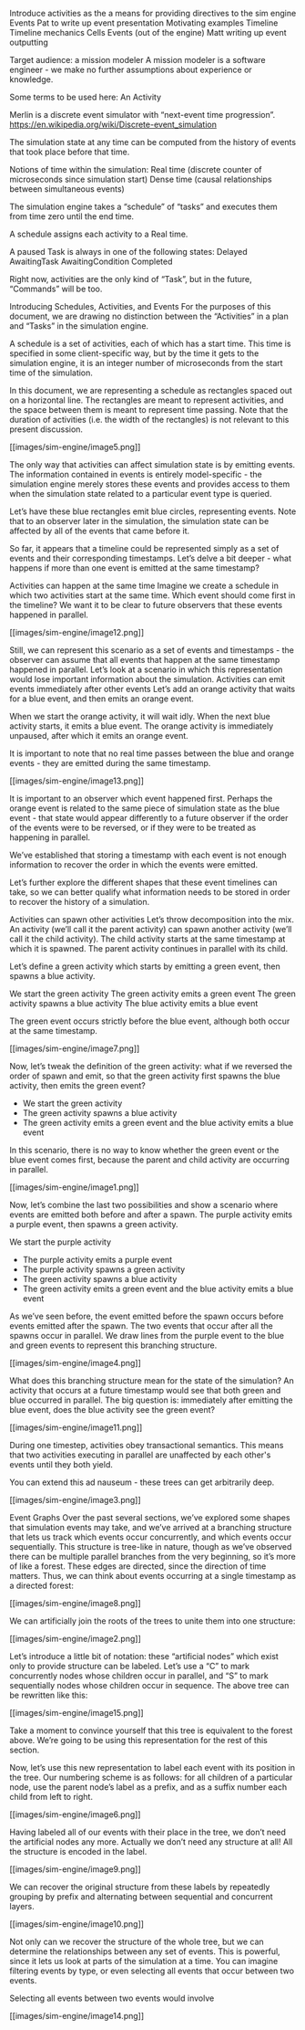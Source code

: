 Introduce activities as the a means for providing directives to the sim engine
Events 
Pat to write up event presentation
Motivating examples 
Timeline
Timeline mechanics
Cells
Events (out of the engine)
Matt writing up event outputting 







Target audience: a mission modeler
A mission modeler is a software engineer - we make no further assumptions about experience or knowledge.

Some terms to be used here:
An Activity

Merlin is a discrete event simulator with “next-event time progression”. https://en.wikipedia.org/wiki/Discrete-event_simulation 

The simulation state at any time can be computed from the history of events that took place before that time.

Notions of time within the simulation:
Real time (discrete counter of microseconds since simulation start)
Dense time (causal relationships between simultaneous events)

The simulation engine takes a “schedule” of “tasks” and executes them from time zero until the end time.

A schedule assigns each activity to a Real time.

A paused Task is always in one of the following states:
Delayed
AwaitingTask
AwaitingCondition
Completed

Right now, activities are the only kind of “Task”, but in the future, “Commands” will be too.

Introducing Schedules, Activities, and Events
For the purposes of this document, we are drawing no distinction between the “Activities” in a plan and “Tasks” in the simulation engine.

A schedule is a set of activities, each of which has a start time. This time is specified in some client-specific way, but by the time it gets to the simulation engine, it is an integer number of microseconds from the start time of the simulation.

In this document, we are representing a schedule as rectangles spaced out on a horizontal line. The rectangles are meant to represent activities, and the space between them is meant to represent time passing. Note that the duration of activities (i.e. the width of the rectangles) is not relevant to this present discussion.

[[images/sim-engine/image5.png]]


The only way that activities can affect simulation state is by emitting events. The information contained in events is entirely model-specific - the simulation engine merely stores these events and provides access to them when the simulation state related to a particular event type is queried.

Let’s have these blue rectangles emit blue circles, representing events. Note that to an observer later in the simulation, the simulation state can be affected by all of the events that came before it.

So far, it appears that a timeline could be represented simply as a set of events and their corresponding timestamps. Let’s delve a bit deeper - what happens if more than one event is emitted at the same timestamp?

Activities can happen at the same time
Imagine we create a schedule in which two activities start at the same time. Which event should come first in the timeline? We want it to be clear to future observers that these events happened in parallel.

[[images/sim-engine/image12.png]]

Still, we can represent this scenario as a set of events and timestamps - the observer can assume that all events that happen at the same timestamp happened in parallel. Let’s look at a scenario in which this representation would lose important information about the simulation.
Activities can emit events immediately after other events
Let’s add an orange activity that waits for a blue event, and then emits an orange event.

When we start the orange activity, it will wait idly.
When the next blue activity starts, it emits a blue event.
The orange activity is immediately unpaused, after which it emits an orange event.

It is important to note that no real time passes between the blue and orange events - they are emitted during the same timestamp.

[[images/sim-engine/image13.png]]

It is important to an observer which event happened first. Perhaps the orange event is related to the same piece of simulation state as the blue event - that state would appear differently to a future observer if the order of the events were to be reversed, or if they were to be treated as happening in parallel.

We’ve established that storing a timestamp with each event is not enough information to recover the order in which the events were emitted.

Let’s further explore the different shapes that these event timelines can take, so we can better qualify what information needs to be stored in order to recover the history of a simulation.

Activities can spawn other activities
Let’s throw decomposition into the mix. An activity (we’ll call it the parent activity) can spawn another activity (we’ll call it the child activity). The child activity starts at the same timestamp at which it is spawned. The parent activity continues in parallel with its child.

Let’s define a green activity which starts by emitting a green event, then spawns a blue activity.

We start the green activity
The green activity emits a green event
The green activity spawns a blue activity
The blue activity emits a blue event

The green event occurs strictly before the blue event, although both occur at the same timestamp.

[[images/sim-engine/image7.png]]

Now, let’s tweak the definition of the green activity: what if we reversed the order of spawn and emit, so that the green activity first spawns the blue activity, then emits the green event?

- We start the green activity
- The green activity spawns a blue activity
- The green activity emits a green event and the blue activity emits a blue event

In this scenario, there is no way to know whether the green event or the blue event comes first, because the parent and child activity are occurring in parallel.

[[images/sim-engine/image1.png]]

Now, let’s combine the last two possibilities and show a scenario where events are emitted both before and after a spawn. The purple activity emits a purple event, then spawns a green activity.

We start the purple activity
- The purple activity emits a purple event
- The purple activity spawns a green activity
- The green activity spawns a blue activity
- The green activity emits a green event and the blue activity emits a blue event

As we’ve seen before, the event emitted before the spawn occurs before events emitted after the spawn. The two events that occur after all the spawns occur in parallel. We draw lines from the purple event to the blue and green events to represent this branching structure.

[[images/sim-engine/image4.png]]

What does this branching structure mean for the state of the simulation? An activity that occurs at a future timestamp would see that both green and blue occurred in parallel. The big question is: immediately after emitting the blue event, does the blue activity see the green event?

[[images/sim-engine/image11.png]]

During one timestep, activities obey transactional semantics. This means that two activities executing in parallel are unaffected by each other's events until they both yield.

You can extend this ad nauseum - these trees can get arbitrarily deep.

[[images/sim-engine/image3.png]]

Event Graphs
Over the past several sections, we’ve explored some shapes that simulation events may take, and we’ve arrived at a branching structure that lets us track which events occur concurrently, and which events occur sequentially. This structure is tree-like in nature, though as we’ve observed there can be multiple parallel branches from the very beginning, so it’s more of like a forest. These edges are directed, since the direction of time matters. Thus, we can think about events occurring at a single timestamp as a directed forest:

[[images/sim-engine/image8.png]]

We can artificially join the roots of the trees to unite them into one structure:

[[images/sim-engine/image2.png]]

Let’s introduce a little bit of notation: these “artificial nodes” which exist only to provide structure can be labeled. Let’s use a “C” to mark concurrently nodes whose children occur in parallel, and “S” to mark sequentially nodes whose children occur in sequence. The above tree can be rewritten like this:

[[images/sim-engine/image15.png]]

Take a moment to convince yourself that this tree is equivalent to the forest above. We’re going to be using this representation for the rest of this section.

Now, let’s use this new representation to label each event with its position in the tree. Our numbering scheme is as follows: for all children of a particular node, use the parent node’s label as a prefix, and as a suffix number each child from left to right.

[[images/sim-engine/image6.png]]

Having labeled all of our events with their place in the tree, we don’t need the artificial nodes any more. Actually we don’t need any structure at all! All the structure is encoded in the label.

[[images/sim-engine/image9.png]]

We can recover the original structure from these labels by repeatedly grouping by prefix and alternating between sequential and concurrent layers.

[[images/sim-engine/image10.png]]

Not only can we recover the structure of the whole tree, but we can determine the relationships between any set of events. This is powerful, since it lets us look at parts of the simulation at a time. You can imagine filtering events by type, or even selecting all events that occur between two events.

Selecting all events between two events would involve

[[images/sim-engine/image14.png]]

